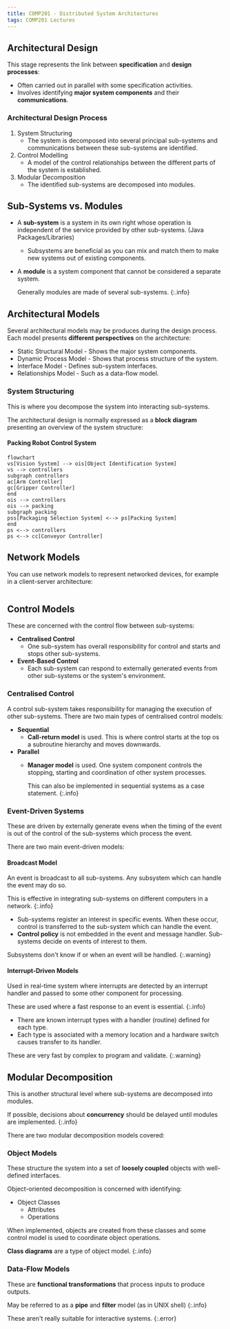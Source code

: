 ```yaml
---
title: COMP201 - Distributed System Architectures
tags: COMP201 Lectures
---
```

## Architectural Design
This stage represents the link between **specification** and **design processes**:

* Often carried out in parallel with some specification activities.
* Involves identifying **major system components** and their **communications**.

### Architectural Design Process

1. System Structuring
	* The system is decomposed into several principal sub-systems and communications between these sub-systems are identified.
1. Control Modelling
	* A model of the control relationships between the different parts of the system is established.
1. Modular Decomposition
	* The identified sub-systems are decomposed into modules.

## Sub-Systems vs. Modules

* A **sub-system** is a system in its own right whose operation is independent of the service provided by other sub-systems. (Java Packages/Libraries)
	* Subsystems are beneficial as you can mix and match them to make new systems out of existing components.
* A **module** is a system component that cannot be considered a separate system.
	
	Generally modules are made of several sub-systems.
	{:.info}
	
## Architectural Models
Several architectural models may be produces during the design process. Each model presents **different perspectives** on the architecture:

* Static Structural Model - Shows the major system components.
* Dynamic Process Model - Shows that process structure of the system.
* Interface Model - Defines sub-system interfaces.
* Relationships Model - Such as a data-flow model.

### System Structuring
This is where you decompose the system into interacting sub-systems.

The architectural design is normally expressed as a **block diagram** presenting an overview of the system structure:

#### Packing Robot Control System

```mermaid
flowchart
vs[Vision System] --> ois[Object Identification System]
vs --> controllers
subgraph controllers
ac[Arm Controller]
gc[Gripper Controller]
end
ois --> controllers
ois --> packing
subgraph packing
pss[Packaging Selection System] <--> ps[Packing System]
end
ps <--> controllers
ps <--> cc[Conveyor Controller]
```

## Network Models
You can use network models to represent networked devices, for example in a client-server architecture:

<p><img uml='
nwdiag {
  network highbandwith_network {
    group clients {
      client1;
      client2;
      client3;
      client4;
    }
    group servers {
      catalogue_server;
      video_server;
      picture_server;
      hypertext_server;
    }
  }
}'></p>

## Control Models
These are concerned with the control flow between sub-systems:

* **Centralised Control**
	* One sub-system has overall responsibility for control and starts and stops other sub-systems.
* **Event-Based Control**
	* Each sub-system can respond to externally generated events from other sub-systems or the system's environment.

### Centralised Control
A control sub-system takes responsibility for managing the execution of other sub-systems. There are two main types of centralised control models:

* **Sequential**
	* **Call-return model** is used. This is where control starts at the top os a subroutine hierarchy and moves downwards. 
* **Parallel**
	* **Manager model** is used. One system component controls the stopping, starting and coordination of other system processes.
		
		This can also be implemented in sequential systems as a case statement.
		{:.info}

### Event-Driven Systems
These are driven by externally generate evens when the timing of the event is out of the control of the sub-systems which process the event.

There are two main event-driven models:

#### Broadcast Model
An event is broadcast to all sub-systems. Any subsystem which can handle the event may do so.

This is effective in integrating sub-systems on different computers in a network.
{:.info}

* Sub-systems register an interest in specific events. When these occur, control is transferred to the sub-system which can handle the event. 
* **Control policy** is not embedded in the event and message handler. Sub-systems decide on events of interest to them. 

Subsystems don't know if or when an event will be handled.
{:.warning}

#### Interrupt-Driven Models
Used in real-time system where interrupts are detected by an interrupt handler and passed to some other component for processing.

These are used where a fast response to an event is essential.
{:.info}

* There are known interrupt types with a handler (routine) defined for each type.
* Each type is associated with a memory location and a hardware switch causes transfer to its handler.

These are very fast by complex to program and validate.
{:.warning}

## Modular Decomposition
This is another structural level where sub-systems are decomposed into modules.

If possible, decisions about **concurrency** should be delayed until modules are implemented.
{:.info}

There are two modular decomposition models covered:

### Object Models
These structure the system into a set of **loosely coupled** objects with well-defined interfaces.

Object-oriented decomposition is concerned with identifying:

* Object Classes
	* Attributes
	* Operations

When implemented, objects are created from these classes and some control model is used to coordinate object operations.

**Class diagrams** are a type of object model.
{:.info}

### Data-Flow Models
These are **functional transformations** that process inputs to produce outputs.

May be referred to as a **pipe** and **filter** model (as in UNIX shell)
{:.info}

These aren't really suitable for interactive systems.
{:.error}